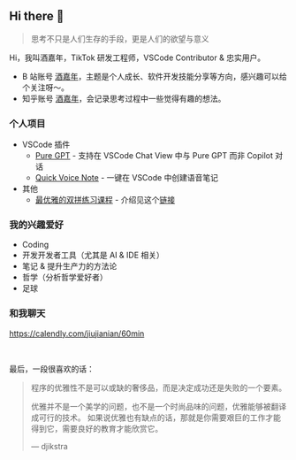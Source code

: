## Hi there 👋
> 思考不只是人们生存的手段，更是人们的欲望与意义

Hi，我叫酒嘉年，TikTok 研发工程师，VSCode Contributor & 忠实用户。

- B 站账号 [酒嘉年](https://space.bilibili.com/382665493)，主题是个人成长、软件开发技能分享等方向，感兴趣可以给个关注呀～。
- 知乎账号 [酒嘉年](https://www.zhihu.com/people/jiu-jia-nian)，会记录思考过程中一些觉得有趣的想法。

### 个人项目
- VSCode 插件
  - [Pure GPT](https://marketplace.visualstudio.com/items?itemName=ninglo.pure-gpt) - 支持在 VSCode Chat View 中与 Pure GPT 而非 Copilot 对话
  - [Quick Voice Note](https://marketplace.visualstudio.com/items?itemName=ninglo.quick-voice-note) - 一键在 VSCode 中创建语音笔记
- 其他
  - [最优雅的双拼练习课程](https://ninglo.github.io/shuangpin/#/key-practice-mode?course=0) - 介绍见这个[链接](https://zhuanlan.zhihu.com/p/708766527)

### 我的兴趣爱好
- Coding
- 开发开发者工具（尤其是 AI & IDE 相关）
- 笔记 & 提升生产力的方法论
- 哲学（分析哲学爱好者）
- 足球

### 和我聊天
https://calendly.com/jiujianian/60min

<br />

最后，一段很喜欢的话：

> 程序的优雅性不是可以或缺的奢侈品，而是决定成功还是失败的一个要素。
> 
> 优雅并不是一个美学的问题，也不是一个时尚品味的问题，优雅能够被翻译成可行的技术。 如果说优雅也有缺点的话，那就是你需要艰巨的工作才能得到它，需要良好的教育才能欣赏它。
> 
> — djikstra
